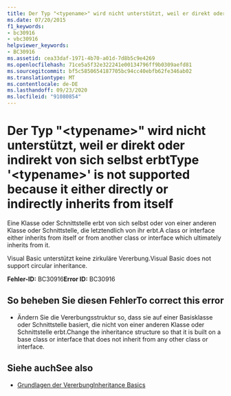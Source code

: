 ```yaml
---
title: Der Typ "<typename>" wird nicht unterstützt, weil er direkt oder indirekt von sich selbst erbt
ms.date: 07/20/2015
f1_keywords:
- bc30916
- vbc30916
helpviewer_keywords:
- BC30916
ms.assetid: cea33daf-1971-4b70-a01d-7d8b5c9e4269
ms.openlocfilehash: 71ce5a5f32e322241e00134796ff9b0309aefd81
ms.sourcegitcommit: bf5c5850654187705bc94cc40ebfb62fe346ab02
ms.translationtype: MT
ms.contentlocale: de-DE
ms.lasthandoff: 09/23/2020
ms.locfileid: "91080854"
---
```

# <a name="type-typename-is-not-supported-because-it-either-directly-or-indirectly-inherits-from-itself"></a><span data-ttu-id="6b3da-102">Der Typ "\<typename>" wird nicht unterstützt, weil er direkt oder indirekt von sich selbst erbt</span><span class="sxs-lookup"><span data-stu-id="6b3da-102">Type '\<typename>' is not supported because it either directly or indirectly inherits from itself</span></span>

<span data-ttu-id="6b3da-103">Eine Klasse oder Schnittstelle erbt von sich selbst oder von einer anderen Klasse oder Schnittstelle, die letztendlich von ihr erbt.</span><span class="sxs-lookup"><span data-stu-id="6b3da-103">A class or interface either inherits from itself or from another class or interface which ultimately inherits from it.</span></span>  
  
 <span data-ttu-id="6b3da-104">Visual Basic unterstützt keine zirkuläre Vererbung.</span><span class="sxs-lookup"><span data-stu-id="6b3da-104">Visual Basic does not support circular inheritance.</span></span>  
  
 <span data-ttu-id="6b3da-105">**Fehler-ID:** BC30916</span><span class="sxs-lookup"><span data-stu-id="6b3da-105">**Error ID:** BC30916</span></span>  
  
## <a name="to-correct-this-error"></a><span data-ttu-id="6b3da-106">So beheben Sie diesen Fehler</span><span class="sxs-lookup"><span data-stu-id="6b3da-106">To correct this error</span></span>  
  
- <span data-ttu-id="6b3da-107">Ändern Sie die Vererbungsstruktur so, dass sie auf einer Basisklasse oder Schnittstelle basiert, die nicht von einer anderen Klasse oder Schnittstelle erbt.</span><span class="sxs-lookup"><span data-stu-id="6b3da-107">Change the inheritance structure so that it is built on a base class or interface that does not inherit from any other class or interface.</span></span>  
  
## <a name="see-also"></a><span data-ttu-id="6b3da-108">Siehe auch</span><span class="sxs-lookup"><span data-stu-id="6b3da-108">See also</span></span>

- [<span data-ttu-id="6b3da-109">Grundlagen der Vererbung</span><span class="sxs-lookup"><span data-stu-id="6b3da-109">Inheritance Basics</span></span>](../programming-guide/language-features/objects-and-classes/inheritance-basics.md)
